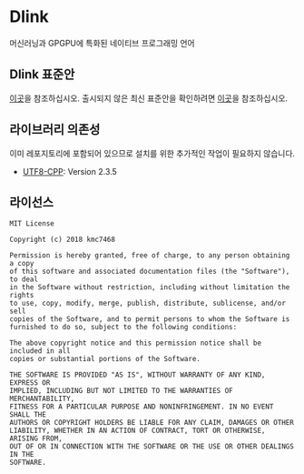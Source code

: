 # Dlink
머신러닝과 GPGPU에 특화된 네이티브 프로그래밍 언어

## Dlink 표준안
[이곳](https://dlinklang.github.io/standard/)을 참조하십시오. 출시되지 않은 최신 표준안을 확인하려면 [이곳](https://github.com/DlinkLang/Dlink-Standard)을 참조하십시오.

## 라이브러리 의존성
이미 레포지토리에 포함되어 있으므로 설치를 위한 추가적인 작업이 필요하지 않습니다.
- [UTF8-CPP](https://github.com/nemtrif/utfcpp): Version 2.3.5

## 라이선스
```
MIT License

Copyright (c) 2018 kmc7468

Permission is hereby granted, free of charge, to any person obtaining a copy
of this software and associated documentation files (the "Software"), to deal
in the Software without restriction, including without limitation the rights
to use, copy, modify, merge, publish, distribute, sublicense, and/or sell
copies of the Software, and to permit persons to whom the Software is
furnished to do so, subject to the following conditions:

The above copyright notice and this permission notice shall be included in all
copies or substantial portions of the Software.

THE SOFTWARE IS PROVIDED "AS IS", WITHOUT WARRANTY OF ANY KIND, EXPRESS OR
IMPLIED, INCLUDING BUT NOT LIMITED TO THE WARRANTIES OF MERCHANTABILITY,
FITNESS FOR A PARTICULAR PURPOSE AND NONINFRINGEMENT. IN NO EVENT SHALL THE
AUTHORS OR COPYRIGHT HOLDERS BE LIABLE FOR ANY CLAIM, DAMAGES OR OTHER
LIABILITY, WHETHER IN AN ACTION OF CONTRACT, TORT OR OTHERWISE, ARISING FROM,
OUT OF OR IN CONNECTION WITH THE SOFTWARE OR THE USE OR OTHER DEALINGS IN THE
SOFTWARE.
```